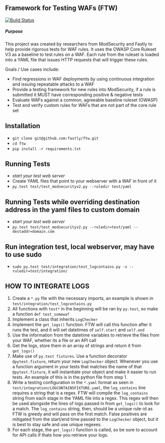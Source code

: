 ## Framework for Testing WAFs (FTW)
[![Build Status](https://travis-ci.org/fastly/ftw.svg?branch=master)](https://travis-ci.org/fastly/ftw)

##### Purpose 
This project was created by researchers from ModSecurity and Fastly to help provide rigorous tests for WAF rules. It uses the OWASP Core Ruleset V3 as a baseline to test rules on a WAF. Each rule from the ruleset is loaded into a YAML file that issues HTTP requests that will trigger these rules. 

Goals / Use cases include:

* Find regressions in WAF deployments by using continuous integration and issuing repeatable attacks to a WAF
* Provide a testing framework for new rules into ModSecurity, if a rule is submitted it MUST have corresponding positive & negative tests
* Evaluate WAFs against a common, agreeable baseline ruleset (OWASP)
* Test and verify custom rules for WAFs that are not part of the core rule set

## Installation
* `git clone git@github.com:fastly/ftw.git`
* `cd ftw`
* `pip install -r requirements.txt`

## Running Tests
* *start your test web server*
* Create YAML files that point to your webserver with a WAF in front of it
* `py.test test/test_modsecurityv2.py --ruledir test/yaml`

## Running Tests while overriding destination address in the yaml files to custom domain
* *start your test web server*
* `py.test test/test_modsecurityv2.py --ruledir=test/yaml --destaddr=domain.com`

## Run integration test, local webserver, may have to use sudo
* `sudo py.test test/integration/test_logcontains.py -s --ruledir=test/integration/`

## HOW TO INTEGRATE LOGS
1. Create a `*.py` file with the necessary imports, an example is shown in `test/integration/test_logcontains.py`
2. All functions with `test*` in the beginning will be ran by `py.test`, so make a function `def test_somewaf`
3. Implement a class that inherits `LogChecker`
  1. Implement the `get_logs()` function. FTW will call this function after it runs the test, and it will set datetimes of `self.start` and `self.end`
  2. Use the information from the datetime variables to retrieve the files from your WAF, whether its a file or an API call
  3. Get the logs, store them in an array of strings and return it from `get_logs()`
4. Make use of `py.test fixtures`. Use a function decorator `@pytest.fixture`, return your new `LogChecker` object. Whenever you use a function argument in your tests that matches the name of that `@pytest.fixture`, it will instantiate your object and make it easier to run tests. An example of this is in the python file from step 1.
5. Write a testing configuration in the `*.yaml` format as seen in `test/integration/LOGCONTAINSFIXTURE.yaml`, the `log_contains` line requires a string that is a regex. FTW will compile the `log_contains` string from each stage in the YAML file into a regex. This regex will then be used alongside the lines of logs passed in from `get_logs()` to look for a match. The `log_contains` string, then, should be a unique rule-id as FTW is greedy and will pass on the first match. False positives are mitigated from the start/end time passed to the `LogChecker` object, but it is best to stay safe and use unique regexes.
6. For each stage, the `get_logs()` function is called, so be sure to account for API calls if thats how you retrieve your logs. 
